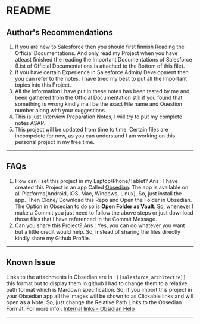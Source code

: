 # README

## Author's Recommendations

1. If you are new to Salesforce then you should first finnish Reading the Official Documentations. And only read my Project when you have atleast finished the reading the Important Documentations of Salesforce (List of Official Documentations is attached to the Bottom of this file).
2. If you have certain Experience in Salesforce Admin/ Development then you can refer to the notes. I have tried my best to put all the Important topics into this Project.
3. All the information I have put in these notes has been tested by me and been gathered from the Official Documentation still if you found that something is wrong kindly mail be the exact File name and Question number along with your suggestions.
4. This is just Interview Preparation Notes, I will try to put my complete notes ASAP.
5. This project will be updated from time to time. Certain files are incompelete for now, as you can understand I am working on this personal project in my free time.

______

## FAQs

1. How can I set this project in my Laptop/Phone/Tablet?
   Ans : I have created this Project in an app Called [Obsedian](https://obsidian.md/). The app is available on all Platforms(Android, IOS, Mac, Windows, Linux). So, just install the app. Then Clone/ Download this Repo and Open the Folder in Obsedian. The Option in Obsedian to do so is **Open Folder as Vault**.
   So, whenever I make a Commit you just need to follow the above steps or just download those files that I have referenced in the Commit Message.
2. Can you share this Project?
   Ans : Yes, you can do whatever you want but a little credit would help. So, instead of sharing the files directly kindly share my Github Profile.

____

## Known Issue

Links to the attachments in Obsedian are in `![[salesforce_architectre]]` this format but to display them in github I had to change them to a relative path format which is Mardown specification. So, if you import this project in your Obsedian app all the images will be shown to as Clickable links and will open as a Note. So, just change the Relative Path Links to the Obsedian Format.
For more info : [Internal links - Obsidian Help](https://help.obsidian.md/Linking+notes+and+files/Internal+links)

___
